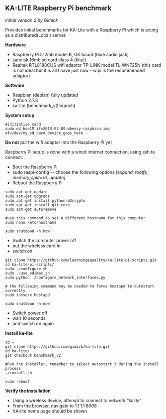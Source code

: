 ## KA-LITE Raspberry Pi benchmark

*Initial version 2 by Gimick*

Provides initial benchmarks for KA-Lite with a Raspberry Pi which is acting as a distributed(Local) server.

**Hardware** 

* Raspberry Pi 512mb model B, UK board (blue audio jack)
* sandisk 16mb sd card class 4 (blue)
* Realtek RTL8188CUS wifi adaptor TP-LINK model TL-WN725N (this card is not ideal but it is all I have just now - wipi is the recommended adaptor)

**Software**
* Raspbian (debian) fully updated
* Python 2.7.3
* ka-lite (benchmark_v2 branch)


**System setup**

```
#initialise card
sudo dd bs=1M if=2013-02-09-wheezy-raspbian.img of=/dev/my_sd_card_device_goes_here
```
**Do not** put the wifi adaptor into the Raspberry Pi yet

Raspberry Pi setup is done with a wired internet connection, using ssh to connect.

* Boot the Raspberry Pi
* sudo raspi-config  --  choose the following options *[expand_rootfs, memory_split=16, update]*
* Reboot the Raspberry Pi

```
sudo apt-get update
sudo apt-get upgrade
sudo apt-get install python-m2crypto
sudo apt-get install git-core
sudo apt-get autoremove

#use this command to set a different hostname for this computer
sudo nano /etc/hostname

sudo shutdown -h now
```

* Switch the computer power off
* put the wireless card in
* switch on

```
git clone https://github.com/learningequality/ka-lite-pi-scripts.git
cd ka-lite-pi-scripts/
sudo ./configure.sh
sudo ./use_edimax.sh
sudo python ./configure_network_interfaces.py

# the following command may be needed to force hostapd to autostart correctly
sudo insserv hostapd

sudo shutdown -h now
```

* Switch power off
* wait 10 seconds
* and switch on again

**Install ka-lite**

```
cd ~
git clone https://github.com/gimick/ka-lite.git
cd ka-lite/
git checkout benchmark_v2

#Run the installer, remember to select autostart Y during the install process
./install.sh

sudo reboot
```

**Verify the installation**

* Using a wireless device, attempt to connect to network “kalite”
* From the browser, navigate to 1.1.1.1:8008
* KA-lite home page should be shown

